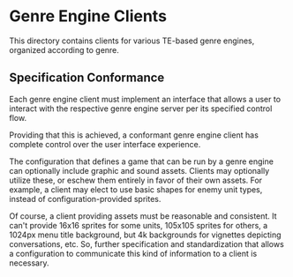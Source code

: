 # Genre Engine Clients

This directory contains clients for various TE-based genre engines, organized
according to genre. 

## Specification Conformance

Each genre engine client must implement an interface that allows a user to
interact with the respective genre engine server per its specified control
flow.

Providing that this is achieved, a conformant genre engine client
has complete control over the user interface experience.

The configuration that defines a game that can be run by a genre
engine can optionally include graphic and sound assets. Clients
may optionally utilize these, or eschew them entirely in favor of
their own assets. For example, a client may elect to use basic
shapes for enemy unit types, instead of configuration-provided
sprites.

Of course, a client providing assets must be reasonable and
consistent.  It can't provide 16x16 sprites for some units,
105x105 sprites for others, a 1024px menu title background, but
4k backgrounds for vignettes depicting conversations, etc. So,
further specification and standardization that allows a
configuration to communicate this kind of information to a client 
is necessary.
